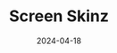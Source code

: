 ---  
layout: startup_page  
title: "Screen Skinz"  
id: "screenskinz.com"  
permalink: "/screenskinzscreenskinz.com04182024/"  
website: "https://www.screenskinz.com/"  
funding_round: "Seed"  
funding_amount: "$1.5M"  
investors: "South Loop Ventures, Abo Ventures, Brent Montgomery, Wayne Pfeffer, Brendan O'Donnel"  
about: "Screen Skinz produces custom, patent-pending phone screen protectors featuring personalized logos or slogans visible only on black screens. They offer designs from their catalog or allow customer creation, capitalizing on the massive phone accessories market. The company holds licenses with major brands like the NFL, NBA, Marvel, and WWE."  
markets: "Consumer Electronics, Licensing, Personalization, Manufacturing, Cell Phone Services, Cell Phones, Mobile Phone, Mobile Phones, Mobile Device, Mobile Devices, Screen Protectors, Mobile Phone Accessories"  
hq: "Houston, Texas, United States"  
founded_year: "2021"  
linkedin: "https://www.linkedin.com/company/screenskinz"  
twitter: ""  
instagram: ""  
facebook: ""  
crunchbase: ""  
pitchbook: ""  

date_display: "18-Apr-2024"  
date: "2024-04-18"

# SEO Optimization  
meta_title: "Screen Skinz - Seed Funding ($1.5M)"  
meta_description: "Screen Skinz, Screen Skinz produces custom, patent-pending phone screen protectors featuring personalized logos or slogans visible only on black screens. They offer..."  
meta_keywords: "Screen Skinz, Consumer Electronics, Licensing, Personalization, Manufacturing, Cell Phone Services, Cell Phones, Mobile Phone, Mobile Phones, Mobile Device, Mobile Devices, Screen Protectors, Mobile Phone Accessories, Seed funding"  
canonical_url: "https://startup.projectstartups.com/screenskinzscreenskinz.com04182024/"  
---